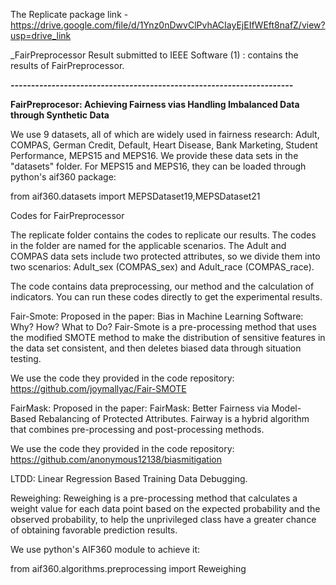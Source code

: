 
The Replicate package link - https://drive.google.com/file/d/1Ynz0nDwvClPvhACIayEjEIfWEft8nafZ/view?usp=drive_link

_FairPreprocessor Result submitted to IEEE Software  (1) : contains the results of FairPreprocessor.

***---------------------------------------------------------------------***


**FairPreprocesor: Achieving Fairness vias Handling Imbalanced Data through Synthetic Data**

We use 9 datasets, all of which are widely used in fairness research: Adult, COMPAS, German Credit, Default, Heart Disease, Bank Marketing, Student Performance, MEPS15 and MEPS16. We provide these data sets in the "datasets" folder. For MEPS15 and MEPS16, they can be loaded through python's aif360 package:

from aif360.datasets import MEPSDataset19,MEPSDataset21

Codes for FairPreprocessor

The replicate folder contains the codes to replicate our results. 
The codes in the folder are named for the applicable scenarios. The Adult and COMPAS data sets include two protected attributes, so we divide them into two scenarios: Adult_sex (COMPAS_sex) and Adult_race (COMPAS_race).

The code contains data preprocessing, our method and the calculation of indicators. You can run these codes directly to get the experimental results.

Fair-Smote: Proposed in the paper: Bias in Machine Learning Software: Why? How? What to Do? Fair-Smote is a pre-processing method that uses the modified SMOTE method to make the distribution of sensitive features in the data set consistent, and then deletes biased data through situation testing.

We use the code they provided in the code repository: https://github.com/joymallyac/Fair-SMOTE

FairMask: Proposed in the paper: FairMask: Better Fairness via Model-Based Rebalancing of Protected Attributes. Fairway is a hybrid algorithm that combines pre-processing and post-processing methods. 

We use the code they provided in the code repository: https://github.com/anonymous12138/biasmitigation 

LTDD: Linear Regression Based Training Data Debugging. 
 
Reweighing: Reweighing is a pre-processing method that calculates a weight value for each data point based on the expected probability and the observed probability, to help the unprivileged class have a greater chance of obtaining favorable prediction results.

We use python's AIF360 module to achieve it:

from aif360.algorithms.preprocessing import Reweighing

